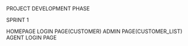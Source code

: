 PROJECT DEVELOPMENT PHASE

SPRINT 1

 HOMEPAGE
 LOGIN PAGE(CUSTOMER)
 ADMIN PAGE(CUSTOMER_LIST)
 AGENT LOGIN PAGE
